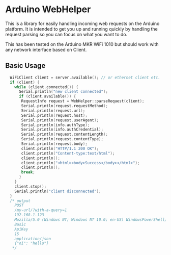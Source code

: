 Arduino WebHelper
=================

This is a library for easily handling incoming web requests on the Arduino platform. It is intended to get you up and running quickly by handling the request parsing so you can focus on what you want to do.

This has been tested on the Arduino MKR WiFi 1010 but should work with any network interface based on Client.

## Basic Usage
```c++
  WiFiClient client = server.available(); // or ethernet client etc.
  if (client) {
    while (client.connected()) {      
      Serial.println("new client connected");
      if (client.available()) {
       RequestInfo request = WebHelper::parseRequest(client);
       Serial.println(request.requestMethod);
       Serial.println(request.url);
       Serial.println(request.host);
       Serial.println(request.userAgent);
       Serial.println(info.authType);
       Serial.println(info.authCredential);
       Serial.println(request.contentLength);
       Serial.println(request.contentType);
       Serial.println(request.body);
       client.println("HTTP/1.1 200 OK");
       client.println("Content-type:text/html");
       client.println();
       client.println("<html><body>Success</body></html>");
       client.println();
       break;
      }
    }
    client.stop();
    Serial.println("client disconnected");
  }
  /* output
    POST
    /my-url/?with-a-query=1
    192.168.1.123
    Mozilla/5.0 (Windows NT; Windows NT 10.0; en-US) WindowsPowerShell/5.1.18362.752
    Basic
    ApiKey
    15
    application/json
    {"oi": "hello"}  
   */

```

